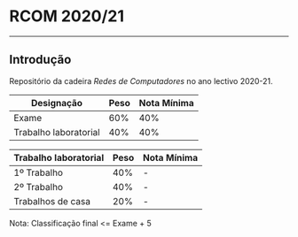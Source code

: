 # RCOM 2020/21

---

## Introdução

Repositório da cadeira *Redes de Computadores* no ano lectivo 2020-21.


|Designação|Peso|Nota Mínima|
|-|-|-|
|Exame|60%|40%|
|Trabalho laboratorial|40%|40%|

|Trabalho laboratorial|Peso|Nota Mínima|
|-|-|-|
|1º Trabalho|40%|-|
|2º Trabalho|40%|-|
|Trabalhos de casa|20%|-|

Nota: Classificação final <= Exame + 5
